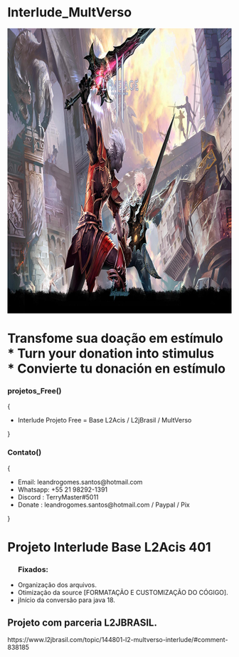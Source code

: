 # Interlude_MultVerso

<img align="center" alt="Programdor" height="640" width="1024" src="https://github.com/terrygomes/Interlude_MultVerso/blob/Projeto-Emprego/interlude.jpg">

 <div>
  <h1>Transfome sua doação em estímulo <br>  * Turn your donation into stimulus <br>   * Convierte tu donación en estímulo</h1>
    <h3>projetos_Free()</h3>
    {
    <ul>
    <li>Interlude Projeto Free = Base L2Acis   / L2jBrasil / MultVerso </li>
 </ul>
     }  
    <h3>Contato()</h3>
    {
    <ul>
    <li>Email: leandrogomes.santos@hotmail.com</li>
    <li>Whatsapp: +55 21 98292-1391</li>
      <li>Discord : TerryMaster#5011</li>
      <li>Donate : leandrogomes.santos@hotmail.com / Paypal / Pix </li>
    </ul>
     }    
  </div>
  
<h1>Projeto Interlude Base L2Acis 401</h1>

<div>
 <ul>
      <h3>Fixados: </h3>
  <li>Organização dos arquivos.</li>
  <li>Otimização da source [FORMATAÇÃO E CUSTOMIZAÇÃO DO CÓGIGO].</li>
  <li>jInício da conversão para java 18.</li>
  
 </ul>
 </div>

<h2>Projeto com parceria L2JBRASIL.</h2>
https://www.l2jbrasil.com/topic/144801-l2-multverso-interlude/#comment-838185
